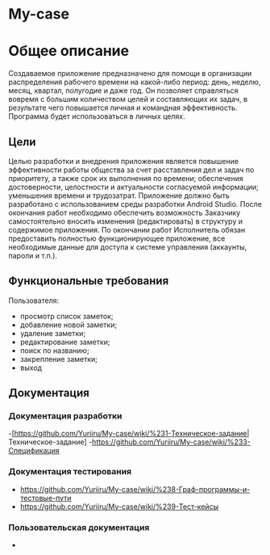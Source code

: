 # My-case
# Общее описание
Создаваемое приложение предназначено для помощи в организации
распределения рабочего времени на какой-либо период: день, неделю, месяц,
квартал, полугодие и даже год. Он позволяет справляться вовремя с большим
количеством целей и составляющих их задач, в результате чего повышается
личная и командная эффективность.
Программа будет использоваться в личных целях.
## Цели 
Целью разработки и внедрения приложения является повышение
эффективности работы общества за счет расставления дел и задач по
приоритету, а также срок их выполнения по времени; обеспечения
достоверности, целостности и актуальности согласуемой информации;
уменьшения времени и трудозатрат.
Приложение должно быть разработано с использованием среды
разработки Android Studio. После окончания работ необходимо обеспечить
возможность Заказчику самостоятельно вносить изменения (редактировать) в
структуру и содержимое приложения.
По окончании работ Исполнитель обязан предоставить полностью
функционирующее приложение, все необходимые данные для доступа к
системе управления (аккаунты, пароли и т.п.).
## Функциональные требования
Пользователя:
- просмотр список заметок;
- добавление новой заметки;
- удаление заметки;
- редактирование заметки;
- поиск по названию;
- закрепление заметки;
- выход
## Документация 
### Документация разработки
-[https://github.com/Yuriiru/My-case/wiki/%231-Техническое-задание| Техническое-задание]
-https://github.com/Yuriiru/My-case/wiki/%233-Спецификация
### Документация тестирования
- https://github.com/Yuriiru/My-case/wiki/%238-Граф-программы-и-тестовые-пути
- https://github.com/Yuriiru/My-case/wiki/%239-Тест-кейсы
### Пользовательская документация
- 
